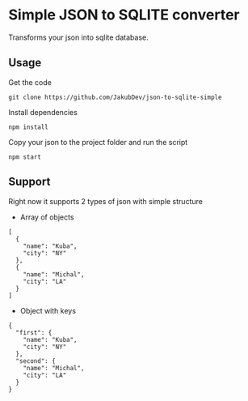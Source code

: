 # Simple JSON to SQLITE converter
Transforms your json into sqlite database.

## Usage

Get the code

```
git clone https://github.com/JakubDev/json-to-sqlite-simple
```

Install dependencies
```
npm install
```

Copy your json to the project folder and run the script
```
npm start
```

## Support

Right now it supports 2 types of json with simple structure
* Array of objects

```
[
  {
    "name": "Kuba",
    "city": "NY"
  },
  {
    "name": "Michal",
    "city": "LA"
  }
]

```
* Object with keys

```
{
  "first": {
    "name": "Kuba",
    "city": "NY"
  },
  "second": {
    "name": "Michal",
    "city": "LA"
  }
}
```
